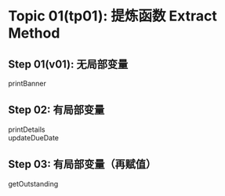 # Topic 01(tp01): 提炼函数 Extract Method
## Step 01(v01): 无局部变量
printBanner

## Step 02: 有局部变量
printDetails  
updateDueDate

## Step 03: 有局部变量（再赋值）
getOutstanding
